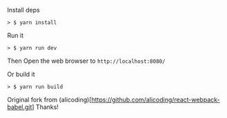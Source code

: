 Install deps

```
> $ yarn install
```

Run it

```
> $ yarn run dev
```

Then Open the web browser to `http://localhost:8080/`

Or build it

```
> $ yarn run build
```

Original fork from (alicoding)[https://github.com/alicoding/react-webpack-babel.git] Thanks!
